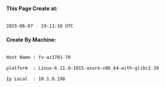 
   
#### This Page Create at:

```bash

2025-06-07 - 19:13:18 UTC

```

#### Create By Machine:

```bash

Host Name : fv-az1701-70

platform  : Linux-6.11.0-1015-azure-x86_64-with-glibc2.39

Ip Local  : 10.1.0.198

```

